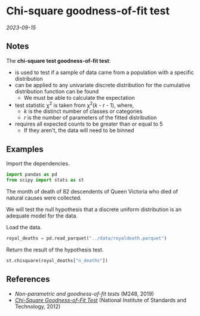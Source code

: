
# Chi-square goodness-of-fit test

*2023-09-15*

## Notes

The **chi-square test goodness-of-fit test**:

- is used to test if a sample of data came from a population with a specific distribution
- can be applied to any univariate discrete distribution for the cumulative distribution function can be found
  - We must be able to calculate the expectation
- test statistic χ<sup>2</sup> is taken from χ<sup>2</sup>(*k* - *r* - 1), where,
  - *k* is the distinct number of classes or categories
  - *r* is the number of parameters of the fitted distribution
- requires all expected counts to be greater than or equal to 5
  - If they aren't, the data will need to be binned

## Examples

Import the dependencies.

```python
import pandas as pd
from scipy import stats as st
```

The month of death of 82 descendents of Queen Victoria who died of natural causes were collected.

We will test the null hypothesis that a discrete uniform distribution is an adequate model for the data.

Load the data.

```python
royal_deaths = pd.read_parquet("../data/royaldeath.parquet")
```

Return the result of the hypothesis test.

```python
st.chisquare(royal_deaths["n_deaths"])
```

## References

- *Non-parametric and goodness-of-fit tests* (M248, 2019)
- *[Chi-Square Goodness-of-Fit Test](https://www.itl.nist.gov/div898/handbook/eda/section3/eda35f.htm)* (National Institute of Standards and Technology, 2012)
